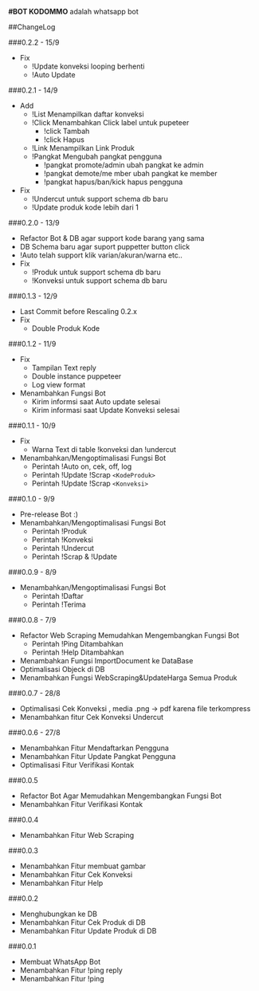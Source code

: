 **#BOT KODOMMO**
adalah whatsapp bot

##ChangeLog

###0.2.2 - 15/9

- Fix
  - !Update konveksi looping berhenti
  - !Auto Update

###0.2.1 - 14/9

- Add
  - !List Menampilkan daftar konveksi
  - !Click Menambahkan Click label untuk pupeteer
    - !click Tambah
    - !click Hapus
  - !Link Menampilkan Link Produk
  - !Pangkat Mengubah pangkat pengguna
    - !pangkat promote/admin ubah pangkat ke admin
    - !pangkat demote/me mber ubah pangkat ke member
    - !pangkat hapus/ban/kick hapus pengguna
- Fix
  - !Undercut untuk support schema db baru
  - !Update produk kode lebih dari 1

###0.2.0 - 13/9

- Refactor Bot & DB agar support kode barang yang sama
- DB Schema baru agar suport puppetter button click
- !Auto telah support klik varian/akuran/warna etc..
- Fix
  - !Produk untuk support schema db baru
  - !Konveksi untuk support schema db baru

###0.1.3 - 12/9

- Last Commit before Rescaling 0.2.x
- Fix
  - Double Produk Kode

###0.1.2 - 11/9

- Fix
  - Tampilan Text reply
  - Double instance puppeteer
  - Log view format
- Menambahkan Fungsi Bot
  - Kirim informsi saat Auto update selesai
  - Kirim informasi saat Update Konveksi selesai

###0.1.1 - 10/9

- Fix
  - Warna Text di table !konveksi dan !undercut
- Menambahkan/Mengoptimalisasi Fungsi Bot
  - Perintah !Auto on, cek, off, log
  - Perintah !Update !Scrap `<KodeProduk>`
  - Perintah !Update !Scrap `<Konveksi>`

###0.1.0 - 9/9

- Pre-release Bot :)
- Menambahkan/Mengoptimalisasi Fungsi Bot
  - Perintah !Produk
  - Perintah !Konveksi
  - Perintah !Undercut
  - Perintah !Scrap & !Update

###0.0.9 - 8/9

- Menambahkan/Mengoptimalisasi Fungsi Bot
  - Perintah !Daftar
  - Perintah !Terima

###0.0.8 - 7/9

- Refactor Web Scraping Memudahkan Mengembangkan Fungsi Bot
  - Perintah !Ping Ditambahkan
  - Perintah !Help Ditambahkan
- Menambahkan Fungsi ImportDocument ke DataBase
- Optimalisasi Objeck di DB
- Menambahkan Fungsi WebScraping&UpdateHarga Semua Produk

###0.0.7 - 28/8

- Optimalisasi Cek Konveksi , media .png -> pdf karena file terkompress
- Menambahkan fitur Cek Konveksi Undercut

###0.0.6 - 27/8

- Menambahkan Fitur Mendaftarkan Pengguna
- Menambahkan Fitur Update Pangkat Pengguna
- Optimalisasi Fitur Verifikasi Kontak

###0.0.5

- Refactor Bot Agar Memudahkan Mengembangkan Fungsi Bot
- Menambahkan Fitur Verifikasi Kontak

###0.0.4

- Menambahkan Fitur Web Scraping

###0.0.3

- Menambahkan Fitur membuat gambar
- Menambahkan Fitur Cek Konveksi
- Menambahkan Fitur Help

###0.0.2

- Menghubungkan ke DB
- Menambahkan Fitur Cek Produk di DB
- Menambahkan Fitur Update Produk di DB

###0.0.1

- Membuat WhatsApp Bot
- Menambahkan Fitur !ping reply
- Menambahkan Fitur !ping
